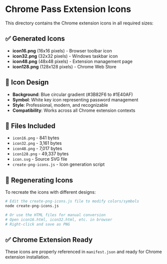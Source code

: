 # Chrome Pass Extension Icons

This directory contains the Chrome extension icons in all required sizes:

## ✅ Generated Icons
- **icon16.png** (16x16 pixels) - Browser toolbar icon
- **icon32.png** (32x32 pixels) - Windows taskbar icon
- **icon48.png** (48x48 pixels) - Extension management page
- **icon128.png** (128x128 pixels) - Chrome Web Store

## 🎨 Icon Design
- **Background**: Blue circular gradient (#3B82F6 to #1E40AF)
- **Symbol**: White key icon representing password management
- **Style**: Professional, modern, and recognizable
- **Compatibility**: Works across all Chrome extension contexts

## 📁 Files Included
- `icon16.png` - 841 bytes
- `icon32.png` - 3,161 bytes  
- `icon48.png` - 7,017 bytes
- `icon128.png` - 49,337 bytes
- `icon.svg` - Source SVG file
- `create-png-icons.js` - Icon generation script

## 🔧 Regenerating Icons
To recreate the icons with different designs:

```bash
# Edit the create-png-icons.js file to modify colors/symbols
node create-png-icons.js

# Or use the HTML files for manual conversion
# Open icon16.html, icon32.html, etc. in browser
# Right-click and save as PNG
```

## ✅ Chrome Extension Ready
These icons are properly referenced in `manifest.json` and ready for Chrome extension installation.
